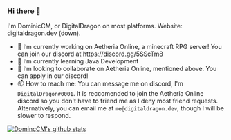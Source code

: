 ### Hi there 👋
I'm DominicCM, or DigitalDragon on most platforms. Website: digitaldragon.dev (down).

- 🔭 I’m currently working on Aetheria Online, a minecraft RPG server! You can join our discord at https://discord.gg/5SScTm8
- 🌱 I’m currently learning Java Development
- 👯 I’m looking to collaborate on Aetheria Online, mentioned above. You can apply in our discord!
- 📫 How to reach me: You can message me on discord, I'm `DigitalDragon#0001`. It is reccomended to join the Aetheria Online discord so you don't have to friend me as I deny most friend requests. Alternatively, you can email me at `me@digitaldragon.dev`, though I will be slower to respond.

[![DomincCM's github stats](https://github-readme-stats.vercel.app/api?username=DominicCM&theme=darcula)](https://github.com/anuraghazra/github-readme-stats)  

<!--
**DominicCM/DominicCM** is a ✨ _special_ ✨ repository because its `README.md` (this file) appears on your GitHub profile.

Here are some ideas to get you started:

- 🔭 I’m currently working on ...
- 🌱 I’m currently learning ...
- 👯 I’m looking to collaborate on ...
- 🤔 I’m looking for help with ...
- 💬 Ask me about ...
- 📫 How to reach me: ...
- 😄 Pronouns: ...
- ⚡ Fun fact: ...
-->
